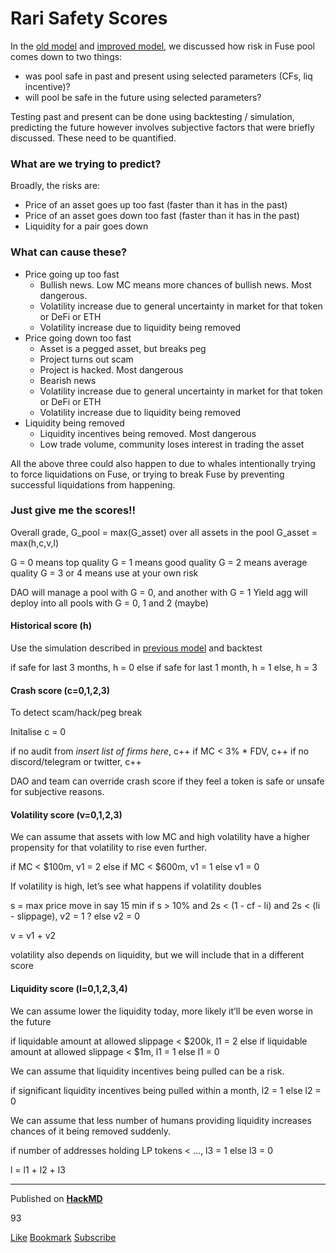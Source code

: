 # Rari Safety Scores 

In the [old model](https://hackmd.io/@rari/SkHFrVVUd) and [improved model](https://hackmd.io/@rari/rJjp3KNw_), we discussed how risk in Fuse pool comes down to two things:

- was pool safe in past and present using selected parameters (CFs, liq incentive)?
- will pool be safe in the future using selected parameters?

Testing past and present can be done using backtesting / simulation, predicting the future however involves subjective factors that were briefly discussed. These need to be quantified.

### What are we trying to predict?

Broadly, the risks are:

- Price of an asset goes up too fast (faster than it has in the past)
- Price of an asset goes down too fast (faster than it has in the past)
- Liquidity for a pair goes down

### What can cause these?

- Price going up too fast
  - Bullish news. Low MC means more chances of bullish news. Most dangerous.
  - Volatility increase due to general uncertainty in market for that token or DeFi or ETH
  - Volatility increase due to liquidity being removed
- Price going down too fast
  - Asset is a pegged asset, but breaks peg
  - Project turns out scam
  - Project is hacked. Most dangerous
  - Bearish news
  - Volatility increase due to general uncertainty in market for that token or DeFi or ETH
  - Volatility increase due to liquidity being removed
- Liquidity being removed
  - Liquidity incentives being removed. Most dangerous
  - Low trade volume, community loses interest in trading the asset

All the above three could also happen to due to whales intentionally trying to force liquidations on Fuse, or trying to break Fuse by preventing successful liquidations from happening.

### Just give me the scores!!

Overall grade, G_pool = max(G_asset) over all assets in the pool
G_asset = max(h,c,v,l)

G = 0 means top quality
G = 1 means good quality
G = 2 means average quality
G = 3 or 4 means use at your own risk

DAO will manage a pool with G = 0, and another with G = 1
Yield agg will deploy into all pools with G = 0, 1 and 2 (maybe)

#### Historical score (h)

Use the simulation described in [previous model](https://hackmd.io/@rari/rJjp3KNw_) and backtest

if safe for last 3 months, h = 0
else if safe for last 1 month, h = 1
else, h = 3

#### Crash score (c=0,1,2,3)

To detect scam/hack/peg break

Initalise c = 0

if no audit from *insert list of firms here*, c++
if MC < 3% * FDV, c++
if no discord/telegram or twitter, c++

DAO and team can override crash score if they feel a token is safe or unsafe for subjective reasons.

#### Volatility score (v=0,1,2,3)

We can assume that assets with low MC and high volatility have a higher propensity for that volatility to rise even further.

if MC < $100m, v1 = 2
else if MC < $600m, v1 = 1
else v1 = 0

If volatility is high, let’s see what happens if volatility doubles

s = max price move in say 15 min
if s > 10% and 2s < (1 - cf - li) and 2s < (li - slippage), v2 = 1 ?
else v2 = 0

v = v1 + v2

volatility also depends on liquidity, but we will include that in a different score

#### Liquidity score (l=0,1,2,3,4)

We can assume lower the liquidity today, more likely it’ll be even worse in the future

if liquidable amount at allowed slippage < $200k, l1 = 2
else if liquidable amount at allowed slippage < $1m, l1 = 1
else l1 = 0

We can assume that liquidity incentives being pulled can be a risk.

if significant liquidity incentives being pulled within a month, l2 = 1
else l2 = 0

We can assume that less number of humans providing liquidity increases chances of it being removed suddenly.

if number of addresses holding LP tokens < …, l3 = 1
else l3 = 0

l = l1 + l2 + l3

------

Published on **[ HackMD](https://hackmd.io/)**

 93

[Like](https://hackmd.io/@rari/H1jFwydDO#) [Bookmark](https://hackmd.io/@rari/H1jFwydDO#) [Subscribe](https://hackmd.io/@rari/H1jFwydDO#)